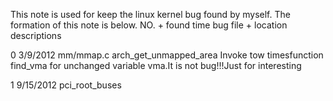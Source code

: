 This note is used for keep the linux kernel bug found by myself.
The formation of this note is below.
NO. + found time
bug file + location
descriptions

0 3/9/2012
mm/mmap.c arch_get_unmapped_area 
Invoke tow timesfunction find_vma for unchanged variable vma.It is not bug!!!Just for interesting

1 9/15/2012
pci_root_buses 


